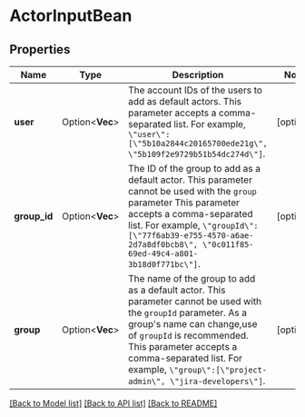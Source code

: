 # ActorInputBean

## Properties

Name | Type | Description | Notes
------------ | ------------- | ------------- | -------------
**user** | Option<**Vec<String>**> | The account IDs of the users to add as default actors. This parameter accepts a comma-separated list. For example, `\"user\":[\"5b10a2844c20165700ede21g\", \"5b109f2e9729b51b54dc274d\"]`. | [optional]
**group_id** | Option<**Vec<String>**> | The ID of the group to add as a default actor. This parameter cannot be used with the `group` parameter This parameter accepts a comma-separated list. For example, `\"groupId\":[\"77f6ab39-e755-4570-a6ae-2d7a8df0bcb8\", \"0c011f85-69ed-49c4-a801-3b18d0f771bc\"]`. | [optional]
**group** | Option<**Vec<String>**> | The name of the group to add as a default actor. This parameter cannot be used with the `groupId` parameter. As a group's name can change,use of `groupId` is recommended. This parameter accepts a comma-separated list. For example, `\"group\":[\"project-admin\", \"jira-developers\"]`. | [optional]

[[Back to Model list]](../README.md#documentation-for-models) [[Back to API list]](../README.md#documentation-for-api-endpoints) [[Back to README]](../README.md)


